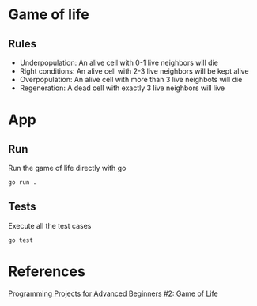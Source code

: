 # Game of life

## Rules

- Underpopulation: An alive cell with 0-1 live neighbors will die
- Right conditions: An alive cell with 2-3 live neighbors will be kept alive
- Overpopulation: An alive cell with more than 3 live neighbots will die
- Regeneration: A dead cell with exactly 3 live neighbors will live

# App
## Run

Run the game of life directly with go

`go run .`

## Tests

Execute all the test cases

`go test`

# References

[Programming Projects for Advanced Beginners #2: Game of Life](https://robertheaton.com/2018/07/20/project-2-game-of-life/)
